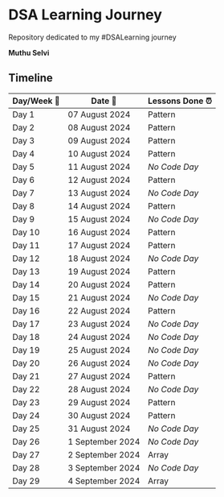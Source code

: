 # DSA Learning Journey

Repository dedicated to my #DSALearning journey

**Muthu Selvi**

## Timeline

| Day/Week :pushpin: | Date :calendar: | Lessons Done :alarm_clock: |
|------|-----------------|--------------------|
| Day 1 | 07 August 2024 | Pattern |
| Day 2 | 08 August 2024 | Pattern |
| Day 3 | 09 August 2024 | Pattern |
| Day 4 | 10 August 2024 | Pattern |
| Day 5 | 11 August 2024 | *No Code Day* |
| Day 6 | 12 August 2024 | Pattern |
| Day 7 | 13 August 2024 | *No Code Day* |
| Day 8 | 14 August 2024 | Pattern |
| Day 9 | 15 August 2024 | *No Code Day* |
| Day 10 | 16 August 2024 | Pattern |
| Day 11 | 17 August 2024 | Pattern |
| Day 12 | 18 August 2024 | *No Code Day* |
| Day 13 | 19 August 2024 | Pattern |
| Day 14 | 20 August 2024 | Pattern |
| Day 15 | 21 August 2024 | *No Code Day* |
| Day 16 | 22 August 2024 | Pattern |
| Day 17 | 23 August 2024 | *No Code Day* |
| Day 18 | 24 August 2024 | *No Code Day* |
| Day 19 | 25 August 2024 | *No Code Day* |
| Day 20 | 26 August 2024 | *No Code Day* |
| Day 21 | 27 August 2024 | Pattern |
| Day 22 | 28 August 2024 | *No Code Day* |
| Day 23 | 29 August 2024 | Pattern |
| Day 24 | 30 August 2024 | Pattern |
| Day 25 | 31 August 2024 | *No Code Day* |
| Day 26 | 1 September 2024 | *No Code Day* |
| Day 27 | 2 September 2024 | Array |
| Day 28 | 3 September 2024 | *No Code Day* |
| Day 29 | 4 September 2024 | Array |
